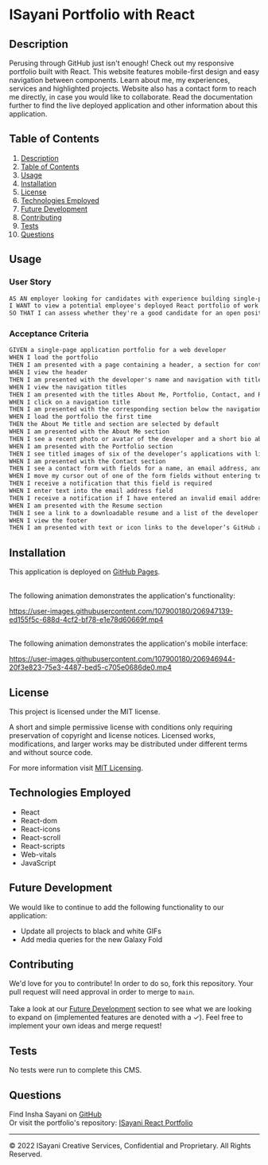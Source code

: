 # ISayani Portfolio with React

## Description

Perusing through GitHub just isn't enough! Check out my responsive portfolio built with React. This website features mobile-first design and easy navigation between components. Learn about me, my experiences, services and highlighted projects. Website also has a contact form to reach me directly, in case you would like to collaborate. Read the documentation further to find the live deployed application and other information about this application.

## Table of Contents
1. [Description](#description)
2. [Table of Contents](#table-of-contents)
3. [Usage](#usage)
4. [Installation](#installation)
5. [License](#license)
6. [Technologies Employed](#technologies-employed)
7. [Future Development](#future-development)
8. [Contributing](#contributing)
9. [Tests](#tests)
10. [Questions](#questions)

## Usage
### User Story

```md
AS AN employer looking for candidates with experience building single-page applications
I WANT to view a potential employee's deployed React portfolio of work samples
SO THAT I can assess whether they're a good candidate for an open position
```

### Acceptance Criteria 

```md
GIVEN a single-page application portfolio for a web developer
WHEN I load the portfolio
THEN I am presented with a page containing a header, a section for content, and a footer
WHEN I view the header
THEN I am presented with the developer's name and navigation with titles corresponding to different sections of the portfolio
WHEN I view the navigation titles
THEN I am presented with the titles About Me, Portfolio, Contact, and Resume, and the title corresponding to the current section is highlighted
WHEN I click on a navigation title
THEN I am presented with the corresponding section below the navigation without the page reloading and that title is highlighted
WHEN I load the portfolio the first time
THEN the About Me title and section are selected by default
WHEN I am presented with the About Me section
THEN I see a recent photo or avatar of the developer and a short bio about them
WHEN I am presented with the Portfolio section
THEN I see titled images of six of the developer’s applications with links to both the deployed applications and the corresponding GitHub repository
WHEN I am presented with the Contact section
THEN I see a contact form with fields for a name, an email address, and a message
WHEN I move my cursor out of one of the form fields without entering text
THEN I receive a notification that this field is required
WHEN I enter text into the email address field
THEN I receive a notification if I have entered an invalid email address
WHEN I am presented with the Resume section
THEN I see a link to a downloadable resume and a list of the developer’s proficiencies
WHEN I view the footer
THEN I am presented with text or icon links to the developer’s GitHub and LinkedIn profiles, and their profile on a third platform (Stack Overflow, Twitter) 
```

## Installation
This application is deployed on [GitHub Pages](https://isayani.github.io/isayani-react-portfolio/).

<br/>
The following animation demonstrates the application's functionality:

https://user-images.githubusercontent.com/107900180/206947139-ed155f5c-688d-4cf2-bf78-e1e78d60669f.mp4

<br/>
The following animation demonstrates the application's mobile interface:

https://user-images.githubusercontent.com/107900180/206946944-20f3e823-75e3-4487-bed5-c705e0686de0.mp4

## License

This project is licensed under the MIT license.

A short and simple permissive license with conditions only requiring preservation of copyright and license notices. Licensed works, modifications, and larger works may be distributed under different terms and without source code.<p/>For more information visit [MIT Licensing](https://choosealicense.com/licenses/mit/).

## Technologies Employed
* React
* React-dom
* React-icons
* React-scroll
* React-scripts
* Web-vitals
* JavaScript

## Future Development
We would like to continue to add the following functionality to our application:
- Update all projects to black and white GIFs
- Add media queries for the new Galaxy Fold

## Contributing
We'd love for you to contribute! In order to do so, fork this repository. Your pull request will need approval in order to merge to ```main```. <br/><br/> Take a look at our [Future Development](#future-development) section to see what we are looking to expand on (implemented features are denoted with a &check;). Feel free to implement your own ideas and merge request!

## Tests
No tests were run to complete this CMS.

## Questions
Find Insha Sayani on [GitHub](https://github.com/isayani)<br/>
Or visit the portfolio's repository: [ISayani React Portfolio](https://github.com/isayani/isayani-react-portfolio)

- - -
© 2022 ISayani Creative Services, Confidential and Proprietary. All Rights Reserved.
